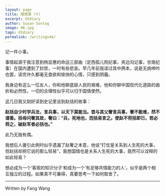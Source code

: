 ```yaml
---
layout: page
title: 随想录（十） 
excerpt: USdiary
author: Susan Sontag
image: 96.jpg
tags: USdiary
permalink: /writings44/
---
```




记一件小事。

事情起源于我注意到杨显惠的命运三部曲（定西孤儿院纪事，夹边沟记事，甘南纪事）在国内遭到了封禁，一时有些悲哀。早几年前我读过其中两本，说是无病呻吟也罢，读完许久都毫无食欲和愉快的心情，只感到阴霾。

我身边有这么一位友人，你和他聊底层人民的艰难，他和你聊中国现代化道路的曲折和必然性，一切的合理性似乎可以归于国情使然。

这几日我又刚好读到史记里谈到赵括的故事：

**赵括自少时学兵法，言兵事，以天下莫能当。尝与其父奢言兵事，奢不能难，然不谓善。括母问奢其故，奢曰：“兵，死地也，而括易言之。使赵不将括即已，若必将之，破赵军者必括也。”**

此乃无独有偶。

我想后人援引此例时似乎遗漏了赵奢之本意，他说“打仗是关系到人生死的大事，但赵括却把它说的那么轻易”，我想国情也是关系人生死的大事，竟然可以诠释的如此轻易？

想必成为一个’客观的知识分子‘和成为一个’有足够共情能力的人‘，似乎是两个相互独立的过程。如果真不可兼得，真要思考一下如何取舍了。

****

Written by Fang Wang
